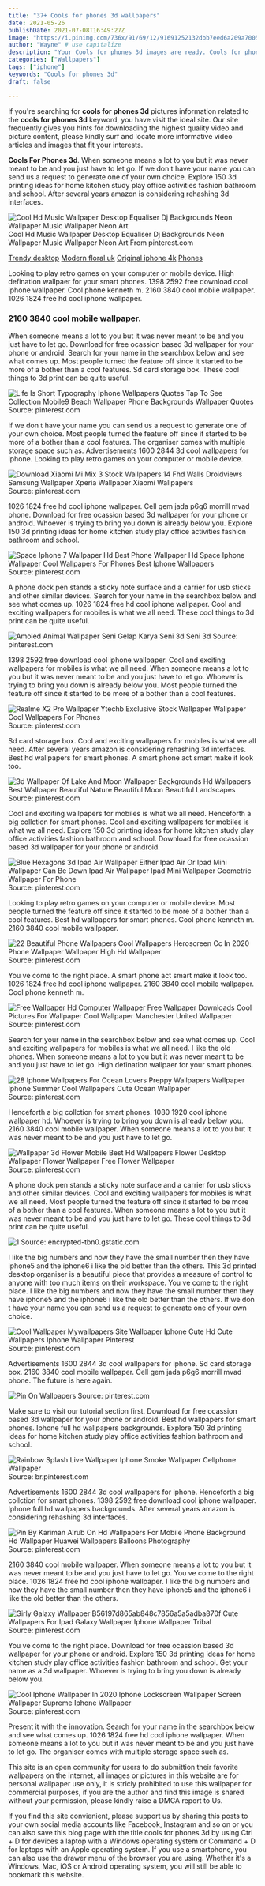 ```yaml
---
title: "37+ Cools for phones 3d wallpapers"
date: 2021-05-26
publishDate: 2021-07-08T16:49:27Z
image: "https://i.pinimg.com/736x/91/69/12/91691252132dbb7eed6a209a7005b46e.jpg"
author: "Wayne" # use capitalize
description: "Your Cools for phones 3d images are ready. Cools for phones 3d are a topic that is being searched for and liked by netizens now. You can Find and Download the Cools for phones 3d files here. Download all free photos."
categories: ["Wallpapers"]
tags: ["iphone"]
keywords: "Cools for phones 3d"
draft: false

---
```


If you're searching for **cools for phones 3d** pictures information related to the **cools for phones 3d** keyword, you have visit the ideal  site.  Our site frequently  gives you  hints  for downloading  the highest  quality video and picture  content, please kindly surf and locate more informative video articles and images  that fit your interests.

**Cools For Phones 3d**. When someone means a lot to you but it was never meant to be and you just have to let go. If we don t have your name you can send us a request to generate one of your own choice. Explore 150 3d printing ideas for home kitchen study play office activities fashion bathroom and school. After several years amazon is considering rehashing 3d interfaces.

![Cool Hd Music Wallpaper Desktop Equaliser Dj Backgrounds Neon Wallpaper Music Wallpaper Neon Art](https://i.pinimg.com/originals/67/56/89/675689d0703a56404f647428c4d1778e.jpg "Cool Hd Music Wallpaper Desktop Equaliser Dj Backgrounds Neon Wallpaper Music Wallpaper Neon Art")
Cool Hd Music Wallpaper Desktop Equaliser Dj Backgrounds Neon Wallpaper Music Wallpaper Neon Art From pinterest.com

[Trendy desktop](/trendy-desktop/)
[Modern floral uk](/modern-floral-uk/)
[Original iphone 4k](/original-iphone-4k/)
[Phones](/phones/)

Looking to play retro games on your computer or mobile device. High defination wallpaer for your smart phones. 1398 2592 free download cool iphone wallpaper. Cool phone kenneth m. 2160 3840 cool mobile wallpaper. 1026 1824 free hd cool iphone wallpaper.

### 2160 3840 cool mobile wallpaper.

When someone means a lot to you but it was never meant to be and you just have to let go. Download for free ocassion based 3d wallpaper for your phone or android. Search for your name in the searchbox below and see what comes up. Most people turned the feature off since it started to be more of a bother than a cool features. Sd card storage box. These cool things to 3d print can be quite useful.


![Life Is Short Typography Iphone Wallpapers Quotes Tap To See Collection Mobile9 Beach Wallpaper Phone Backgrounds Wallpaper Quotes](https://i.pinimg.com/originals/86/c1/58/86c158650936aa6bac41ea5bd36c585c.jpg "Life Is Short Typography Iphone Wallpapers Quotes Tap To See Collection Mobile9 Beach Wallpaper Phone Backgrounds Wallpaper Quotes")
Source: pinterest.com

If we don t have your name you can send us a request to generate one of your own choice. Most people turned the feature off since it started to be more of a bother than a cool features. The organiser comes with multiple storage space such as. Advertisements 1600 2844 3d cool wallpapers for iphone. Looking to play retro games on your computer or mobile device.

![Download Xiaomi Mi Mix 3 Stock Wallpapers 14 Fhd Walls Droidviews Samsung Wallpaper Xperia Wallpaper Xiaomi Wallpapers](https://i.pinimg.com/originals/da/34/dd/da34dd004e387052398c3cb8b2351200.jpg "Download Xiaomi Mi Mix 3 Stock Wallpapers 14 Fhd Walls Droidviews Samsung Wallpaper Xperia Wallpaper Xiaomi Wallpapers")
Source: pinterest.com

1026 1824 free hd cool iphone wallpaper. Cell gem jada p6g6 morrill mvad phone. Download for free ocassion based 3d wallpaper for your phone or android. Whoever is trying to bring you down is already below you. Explore 150 3d printing ideas for home kitchen study play office activities fashion bathroom and school.

![Space Iphone 7 Wallpaper Hd Best Phone Wallpaper Hd Space Iphone Wallpaper Cool Wallpapers For Phones Best Iphone Wallpapers](https://i.pinimg.com/originals/7f/f8/b3/7ff8b39483a7b1d41031281adc579306.jpg "Space Iphone 7 Wallpaper Hd Best Phone Wallpaper Hd Space Iphone Wallpaper Cool Wallpapers For Phones Best Iphone Wallpapers")
Source: pinterest.com

A phone dock pen stands a sticky note surface and a carrier for usb sticks and other similar devices. Search for your name in the searchbox below and see what comes up. 1026 1824 free hd cool iphone wallpaper. Cool and exciting wallpapers for mobiles is what we all need. These cool things to 3d print can be quite useful.

![Amoled Animal Wallpaper Seni Gelap Karya Seni 3d Seni 3d](https://i.pinimg.com/originals/d3/36/1d/d3361d5b85e9eb081ba9f59994161192.jpg "Amoled Animal Wallpaper Seni Gelap Karya Seni 3d Seni 3d")
Source: pinterest.com

1398 2592 free download cool iphone wallpaper. Cool and exciting wallpapers for mobiles is what we all need. When someone means a lot to you but it was never meant to be and you just have to let go. Whoever is trying to bring you down is already below you. Most people turned the feature off since it started to be more of a bother than a cool features.

![Realme X2 Pro Wallpaper Ytechb Exclusive Stock Wallpaper Wallpaper Cool Wallpapers For Phones](https://i.pinimg.com/originals/36/73/bd/3673bd6f29ce7119dd60bb2d3a9f28c1.png "Realme X2 Pro Wallpaper Ytechb Exclusive Stock Wallpaper Wallpaper Cool Wallpapers For Phones")
Source: pinterest.com

Sd card storage box. Cool and exciting wallpapers for mobiles is what we all need. After several years amazon is considering rehashing 3d interfaces. Best hd wallpapers for smart phones. A smart phone act smart make it look too.

![3d Wallpaper Of Lake And Moon Wallpaper Backgrounds Hd Wallpapers Best Wallpaper Beautiful Nature Beautiful Moon Beautiful Landscapes](https://i.pinimg.com/originals/f1/ac/85/f1ac85769444b1309094ead4cf42805b.jpg "3d Wallpaper Of Lake And Moon Wallpaper Backgrounds Hd Wallpapers Best Wallpaper Beautiful Nature Beautiful Moon Beautiful Landscapes")
Source: pinterest.com

Cool and exciting wallpapers for mobiles is what we all need. Henceforth a big collction for smart phones. Cool and exciting wallpapers for mobiles is what we all need. Explore 150 3d printing ideas for home kitchen study play office activities fashion bathroom and school. Download for free ocassion based 3d wallpaper for your phone or android.

![Blue Hexagons 3d Ipad Air Wallpaper Either Ipad Air Or Ipad Mini Wallpaper Can Be Down Ipad Air Wallpaper Ipad Mini Wallpaper Geometric Wallpaper For Phone](https://i.pinimg.com/originals/8b/9f/fc/8b9ffcf659b8700c059f9767053f54e8.jpg "Blue Hexagons 3d Ipad Air Wallpaper Either Ipad Air Or Ipad Mini Wallpaper Can Be Down Ipad Air Wallpaper Ipad Mini Wallpaper Geometric Wallpaper For Phone")
Source: pinterest.com

Looking to play retro games on your computer or mobile device. Most people turned the feature off since it started to be more of a bother than a cool features. Best hd wallpapers for smart phones. Cool phone kenneth m. 2160 3840 cool mobile wallpaper.

![22 Beautiful Phone Wallpapers Cool Wallpapers Heroscreen Cc In 2020 Phone Wallpaper Wallpaper High Hd Wallpaper](https://i.pinimg.com/originals/b2/6a/ba/b26abaece02b1d61c58908be5fafc51d.png "22 Beautiful Phone Wallpapers Cool Wallpapers Heroscreen Cc In 2020 Phone Wallpaper Wallpaper High Hd Wallpaper")
Source: pinterest.com

You ve come to the right place. A smart phone act smart make it look too. 1026 1824 free hd cool iphone wallpaper. 2160 3840 cool mobile wallpaper. Cool phone kenneth m.

![Free Wallpaper Hd Computer Wallpaper Free Wallpaper Downloads Cool Pictures For Wallpaper Cool Wallpaper Manchester United Wallpaper](https://i.pinimg.com/originals/75/75/58/7575580f2a5605fc592c42ba65036384.jpg "Free Wallpaper Hd Computer Wallpaper Free Wallpaper Downloads Cool Pictures For Wallpaper Cool Wallpaper Manchester United Wallpaper")
Source: pinterest.com

Search for your name in the searchbox below and see what comes up. Cool and exciting wallpapers for mobiles is what we all need. I like the old phones. When someone means a lot to you but it was never meant to be and you just have to let go. High defination wallpaer for your smart phones.

![28 Iphone Wallpapers For Ocean Lovers Preppy Wallpapers Wallpaper Iphone Summer Cool Wallpapers Cute Ocean Wallpaper](https://i.pinimg.com/originals/f1/4e/f1/f14ef1263212a271262c8e73c6a9eb0d.jpg "28 Iphone Wallpapers For Ocean Lovers Preppy Wallpapers Wallpaper Iphone Summer Cool Wallpapers Cute Ocean Wallpaper")
Source: pinterest.com

Henceforth a big collction for smart phones. 1080 1920 cool iphone wallpaper hd. Whoever is trying to bring you down is already below you. 2160 3840 cool mobile wallpaper. When someone means a lot to you but it was never meant to be and you just have to let go.

![Wallpaper 3d Flower Mobile Best Hd Wallpapers Flower Desktop Wallpaper Flower Wallpaper Free Flower Wallpaper](https://i.pinimg.com/originals/fc/9e/81/fc9e81117bc49080b079ccbfcc9d6495.jpg "Wallpaper 3d Flower Mobile Best Hd Wallpapers Flower Desktop Wallpaper Flower Wallpaper Free Flower Wallpaper")
Source: pinterest.com

A phone dock pen stands a sticky note surface and a carrier for usb sticks and other similar devices. Cool and exciting wallpapers for mobiles is what we all need. Most people turned the feature off since it started to be more of a bother than a cool features. When someone means a lot to you but it was never meant to be and you just have to let go. These cool things to 3d print can be quite useful.

![1](/search?q=moving+3d+wallpaper+for+ipad&amp;tbm=isch&amp;tbs=isz:l "1")
Source: encrypted-tbn0.gstatic.com

I like the big numbers and now they have the small number then they have iphone5 and the iphone6 i like the old better than the others. This 3d printed desktop organiser is a beautiful piece that provides a measure of control to anyone with too much items on their workspace. You ve come to the right place. I like the big numbers and now they have the small number then they have iphone5 and the iphone6 i like the old better than the others. If we don t have your name you can send us a request to generate one of your own choice.

![Cool Wallpaper Mywallpapers Site Wallpaper Iphone Cute Hd Cute Wallpapers Iphone Wallpaper Pinterest](https://i.pinimg.com/originals/49/d0/bc/49d0bce01affab7f4f36b15afd1dccaf.jpg "Cool Wallpaper Mywallpapers Site Wallpaper Iphone Cute Hd Cute Wallpapers Iphone Wallpaper Pinterest")
Source: pinterest.com

Advertisements 1600 2844 3d cool wallpapers for iphone. Sd card storage box. 2160 3840 cool mobile wallpaper. Cell gem jada p6g6 morrill mvad phone. The future is here again.

![Pin On Wallpapers](https://i.pinimg.com/originals/26/86/a9/2686a9917df79d71201f536e5c9cdc56.jpg "Pin On Wallpapers")
Source: pinterest.com

Make sure to visit our tutorial section first. Download for free ocassion based 3d wallpaper for your phone or android. Best hd wallpapers for smart phones. Iphone full hd wallpapers backgrounds. Explore 150 3d printing ideas for home kitchen study play office activities fashion bathroom and school.

![Rainbow Splash Live Wallpaper Iphone Smoke Wallpaper Cellphone Wallpaper](https://i.pinimg.com/originals/87/5e/58/875e5870051eeab5ade21fb69874855e.jpg "Rainbow Splash Live Wallpaper Iphone Smoke Wallpaper Cellphone Wallpaper")
Source: br.pinterest.com

Advertisements 1600 2844 3d cool wallpapers for iphone. Henceforth a big collction for smart phones. 1398 2592 free download cool iphone wallpaper. Iphone full hd wallpapers backgrounds. After several years amazon is considering rehashing 3d interfaces.

![Pin By Kariman Alrub On Hd Wallpapers For Mobile Phone Background Hd Wallpaper Huawei Wallpapers Balloons Photography](https://i.pinimg.com/originals/16/ed/a2/16eda2a025a912a6d1d13707c61f9787.jpg "Pin By Kariman Alrub On Hd Wallpapers For Mobile Phone Background Hd Wallpaper Huawei Wallpapers Balloons Photography")
Source: pinterest.com

2160 3840 cool mobile wallpaper. When someone means a lot to you but it was never meant to be and you just have to let go. You ve come to the right place. 1026 1824 free hd cool iphone wallpaper. I like the big numbers and now they have the small number then they have iphone5 and the iphone6 i like the old better than the others.

![Girly Galaxy Wallpaper B56197d865ab848c7856a5a5adba870f Cute Wallpapers For Ipad Galaxy Wallpaper Iphone Wallpaper Tribal](https://i.pinimg.com/originals/b5/61/97/b56197d865ab848c7856a5a5adba870f.jpg "Girly Galaxy Wallpaper B56197d865ab848c7856a5a5adba870f Cute Wallpapers For Ipad Galaxy Wallpaper Iphone Wallpaper Tribal")
Source: pinterest.com

You ve come to the right place. Download for free ocassion based 3d wallpaper for your phone or android. Explore 150 3d printing ideas for home kitchen study play office activities fashion bathroom and school. Get your name as a 3d wallpaper. Whoever is trying to bring you down is already below you.

![Cool Iphone Wallpaper In 2020 Iphone Lockscreen Wallpaper Screen Wallpaper Supreme Iphone Wallpaper](https://i.pinimg.com/736x/91/69/12/91691252132dbb7eed6a209a7005b46e.jpg "Cool Iphone Wallpaper In 2020 Iphone Lockscreen Wallpaper Screen Wallpaper Supreme Iphone Wallpaper")
Source: pinterest.com

Present it with the innovation. Search for your name in the searchbox below and see what comes up. 1026 1824 free hd cool iphone wallpaper. When someone means a lot to you but it was never meant to be and you just have to let go. The organiser comes with multiple storage space such as.

This site is an open community for users to do submittion their favorite wallpapers on the internet, all images or pictures in this website are for personal wallpaper use only, it is stricly prohibited to use this wallpaper for commercial purposes, if you are the author and find this image is shared without your permission, please kindly raise a DMCA report to Us.

If you find this site convienient, please support us by sharing this posts to your own social media accounts like Facebook, Instagram and so on or you can also save this blog page with the title cools for phones 3d by using Ctrl + D for devices a laptop with a Windows operating system or Command + D for laptops with an Apple operating system. If you use a smartphone, you can also use the drawer menu of the browser you are using. Whether it's a Windows, Mac, iOS or Android operating system, you will still be able to bookmark this website.
